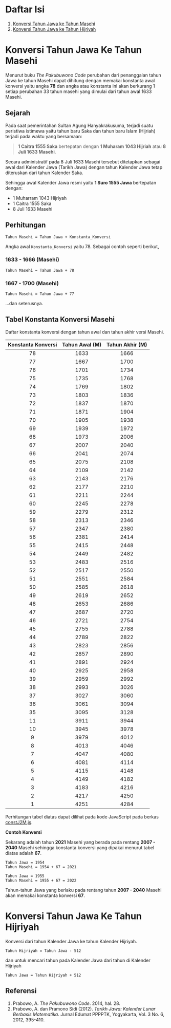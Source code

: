 # Daftar Isi

1. [Konversi Tahun Jawa ke Tahun Masehi](#Konversi-Tahun-Jawa-Ke-Tahun-Masehi)
2. [Konversi Tahun Jawa ke Tahun Hijriyah](#Konversi-Tahun-Jawa-Ke-Tahun-Hijriyah)

# Konversi Tahun Jawa Ke Tahun Masehi

Menurut buku _The Pakubuwono Code_ perubahan dari penanggalan tahun Jawa ke tahun Masehi dapat dihitung dengan memakai konstanta awal konversi yaitu angka **78** dan angka atau konstanta ini akan berkurang 1 setiap perubahan 33 tahun masehi yang dimulai dari tahun awal 1633 Masehi.

## Sejarah

Pada saat pemerintahan Sultan Agung Hanyakrakusuma, terjadi suatu peristiwa istimewa yaitu tahun baru Saka dan tahun baru Islam (Hijriah) terjadi pada waktu yang bersamaan:

> **1 Caitra 1555 Saka** bertepatan dengan **1 Muharam 1043 Hijriah** atau **8 Juli 1633 Masehi**.

Secara administratif pada 8 Juli 1633 Masehi tersebut ditetapkan sebagai awal dari Kalender Jawa (Tarikh Jawa) dengan tahun Kalender Jawa tetap diteruskan dari tahun Kalender Saka.

Sehingga awal Kalender Jawa resmi yaitu **1 Suro 1555 Jawa** bertepatan dengan:

- 1 Muharram 1043 Hijriyah
- 1 Caitra 1555 Saka
- 8 Juli 1633 Masehi

## Perhitungan

```
Tahun Masehi = Tahun Jawa + Konstanta_Konversi
```

Angka awal `Konstanta_Konversi` yaitu 78. Sebagai contoh seperti berikut,

### 1633 - 1666 (Masehi)

`Tahun Masehi = Tahun Jawa + 78`

### 1667 - 1700 (Masehi)

`Tahun Masehi = Tahun Jawa + 77`

...dan seterusnya.

## Tabel Konstanta Konversi Masehi

Daftar konstanta konversi dengan tahun awal dan tahun akhir versi Masehi.

| Konstanta Konversi | Tahun Awal (M) | Tahun Akhir (M) |
| :----------------: | :------------: | :-------------: |
|         78         |      1633      |      1666       |
|         77         |      1667      |      1700       |
|         76         |      1701      |      1734       |
|         75         |      1735      |      1768       |
|         74         |      1769      |      1802       |
|         73         |      1803      |      1836       |
|         72         |      1837      |      1870       |
|         71         |      1871      |      1904       |
|         70         |      1905      |      1938       |
|         69         |      1939      |      1972       |
|         68         |      1973      |      2006       |
|         67         |      2007      |      2040       |
|         66         |      2041      |      2074       |
|         65         |      2075      |      2108       |
|         64         |      2109      |      2142       |
|         63         |      2143      |      2176       |
|         62         |      2177      |      2210       |
|         61         |      2211      |      2244       |
|         60         |      2245      |      2278       |
|         59         |      2279      |      2312       |
|         58         |      2313      |      2346       |
|         57         |      2347      |      2380       |
|         56         |      2381      |      2414       |
|         55         |      2415      |      2448       |
|         54         |      2449      |      2482       |
|         53         |      2483      |      2516       |
|         52         |      2517      |      2550       |
|         51         |      2551      |      2584       |
|         50         |      2585      |      2618       |
|         49         |      2619      |      2652       |
|         48         |      2653      |      2686       |
|         47         |      2687      |      2720       |
|         46         |      2721      |      2754       |
|         45         |      2755      |      2788       |
|         44         |      2789      |      2822       |
|         43         |      2823      |      2856       |
|         42         |      2857      |      2890       |
|         41         |      2891      |      2924       |
|         40         |      2925      |      2958       |
|         39         |      2959      |      2992       |
|         38         |      2993      |      3026       |
|         37         |      3027      |      3060       |
|         36         |      3061      |      3094       |
|         35         |      3095      |      3128       |
|         11         |      3911      |      3944       |
|         10         |      3945      |      3978       |
|         9          |      3979      |      4012       |
|         8          |      4013      |      4046       |
|         7          |      4047      |      4080       |
|         6          |      4081      |      4114       |
|         5          |      4115      |      4148       |
|         4          |      4149      |      4182       |
|         3          |      4183      |      4216       |
|         2          |      4217      |      4250       |
|         1          |      4251      |      4284       |

Perhitungan tabel diatas dapat dilihat pada kode JavaScript pada berkas [constJ2M.js](constJ2M.js).

**Contoh Konversi**

Sekarang adalah tahun **2021** Masehi yang berada pada rentang **2007 - 2040** Masehi sehingga konstanta konversi yang dipakai menurut tabel diatas adalah **67**.

```
Tahun Jawa = 1954
Tahun Masehi = 1954 + 67 = 2021

Tahun Jawa = 1955
Tahun Masehi = 1955 + 67 = 2022
```

Tahun-tahun Jawa yang berlaku pada rentang tahun **2007 - 2040** Masehi akan memakai konstanta konversi **67**.

# Konversi Tahun Jawa Ke Tahun Hijriyah

Konversi dari tahun Kalender Jawa ke tahun Kalender Hijriyah.

```
Tahun Hijriyah = Tahun Jawa - 512
```

dan untuk mencari tahun pada Kalender Jawa dari tahun di Kalender Hijriyah

```
Tahun Jawa = Tahun Hijriyah + 512
```

## Referensi

1. Prabowo, A. _The Pakubuwono Code_. 2014, hal. 28.
2. Prabowo, A. dan Pramono Sidi (2012). _Tarikh Jawa: Kalender Lunar Berbasis Matematika_. Jurnal Edumat PPPPTK, Yogyakarta, Vol. 3 No. 6, 2012, 395-410.
